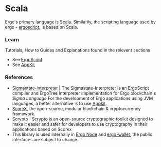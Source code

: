 # Scala

Ergo's primary language is Scala. Similarily, the scripting language used by ergo - [ergoscript](/docs/dev/lib/ergoscript.md), is based on Scala.



### Learn

Tutorials, How to Guides and Explanations found in the relevent sections
- See [ErgoScript](../lib/ergoscript.md/)
- See [AppKit](../lib/back-end.md/#Appkit)



### References
- [Sigmastate-Interpreter](https://github.com/ScorexFoundation/sigmastate-interpreter) | The Sigmastate-Interpreter is an ErgoScript compiler and ErgoTree Interpreter implementation for Ergo blockchain's *Sigma Language*  For the development of Ergo applications using JVM languages, a better alternative is to use [Appkit](#appkit).
- [ScoreX](https://github.com/scorexfoundation/scorex), the open-source, modular blockchain & cryptocurrency framework.
- [Scrypto](https://github.com/input-output-hk/scrypto) | Scrypto is an open-source cryptographic toolkit designed to make it easier and safer for developers to use cryptography in their applications based on Scorex
- This library is used internally in [Ergo Node](https://github.com/ergoplatform/ergo) and [ergo-wallet](https://github.com/ergoplatform/ergo/tree/master/ergo-wallet), the public interfaces are subject to change.